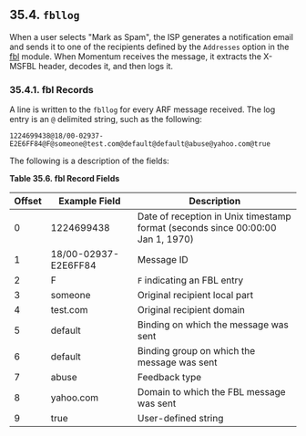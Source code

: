 ## 35.4. `fbllog`

When a user selects "Mark as Spam", the ISP generates a notification email and sends it to one of the recipients defined by the `Addresses` option in the [fbl](modules.fbl "71.35. fbl - Feedback Loop") module. When Momentum receives the message, it extracts the X-MSFBL header, decodes it, and then logs it.

### 35.4.1. fbl Records

A line is written to the `fbllog` for every ARF message received. The log entry is an `@` delimited string, such as the following:

`1224699438@18/00-02937-E2E6FF84@F@someone@test.com@default@default@abuse@yahoo.com@true`

The following is a description of the fields:

<a name="log_formats.fbl_logger.fields"></a>

**Table 35.6. fbl Record Fields**

| Offset | Example Field | Description |
| --- | --- | --- |
| 0 | 1224699438 | Date of reception in Unix timestamp format (seconds since 00:00:00 Jan 1, 1970) |
| 1 | 18/00-02937-E2E6FF84 | Message ID |
| 2 | F | `F` indicating an FBL entry |
| 3 | someone | Original recipient local part |
| 4 | test.com | Original recipient domain |
| 5 | default | Binding on which the message was sent |
| 6 | default | Binding group on which the message was sent |
| 7 | abuse | Feedback type |
| 8 | yahoo.com | Domain to which the FBL message was sent |
| 9 | true | User-defined string |
